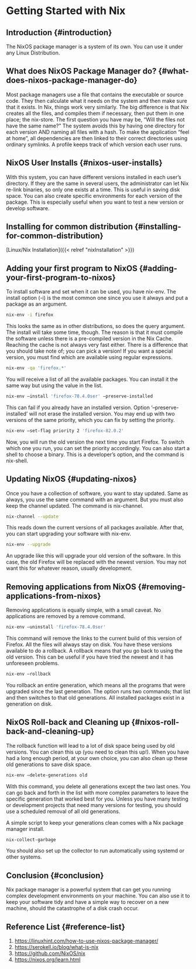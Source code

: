 # Getting Started with Nix


## Introduction {#introduction}

The NixOS package manager is a system of its own. You can use it under any Linux Distribution.


## What does NixOS Package Manager do? {#what-does-nixos-package-manager-do}

Most package managers use a file that contains the executable or source code. They then calculate what it needs on the system and then make sure that it exists. In Nix, things work very similarly. The big difference is that Nix creates all the files, and compiles them if necessary, then put them in one place; the nix-store. The first question you have may be, “Will the files not have the same name?” The system avoids this by having one directory for each version AND naming all files with a hash. To make the application “feel at home”, all dependencies are then linked to their correct directories using ordinary symlinks. A profile keeps track of which version each user runs.


## NixOS User Installs {#nixos-user-installs}

With this system, you can have different versions installed in each user’s directory. If they are the same in several users, the administrator can let Nix re-link binaries, so only one exists at a time. This is useful in saving disk space. You can also create specific environments for each version of the package. This is especially useful when you want to test a new version or develop software.


## Installing for common distribution {#installing-for-common-distribution}

[Linux/Nix Installation]({{< relref "nixInstallation" >}})


## Adding your first program to NixOS {#adding-your-first-program-to-nixos}

To install software and set when it can be used, you have nix-env. The install option (-i) is the most common one since you use it always and put a package as an argument.

```bash
nix-env -i firefox
```

This looks the same as in other distributions, so does the query argument. The install will take some time, though. The reason is that it must compile the software unless there is a pre-compiled version in the Nix Cache. Reaching the cache is not always very fast either. There is a difference that you should take note of; you can pick a version! If you want a special version, you must find which are available using regular expressions.

```bash
nix-env -qa 'firefox.*'
```

You will receive a list of all the available packages. You can install it the same way but using the value in the list.

```bash
nix-env –install 'firefox-78.4.0ser' –preserve-installed
```

This can fail if you already have an installed version. Option ‘–preserve-installed’ will not erase the installed version. You may end up with two versions of the same priority, which you can fix by setting the priority.

```bash
nix-env –set-flag priority 2 'firefox-82.0.2'
```

Now, you will run the old version the next time you start Firefox. To switch which one you run, you can set the priority accordingly. You can also start a shell to choose a binary. This is a developer’s option, and the command is nix-shell.


## Updating NixOS {#updating-nixos}

Once you have a collection of software, you want to stay updated. Same as always, you use the same command with an argument. But you must also keep the channel updated. The command is nix-channel.

```bash
nix-channel --update
```

This reads down the current versions of all packages available. After that, you can start upgrading your software with nix-env.

```bash
nix-env --upgrade
```

An upgrade like this will upgrade your old version of the software. In this case, the old Firefox will be replaced with the newest version. You may not want this for whatever reason, usually development.


## Removing applications from NixOS {#removing-applications-from-nixos}

Removing applications is equally simple, with a small caveat. No applications are removed by a remove command.

```bash
nix-env –uninstall 'firefox-78.4.0ser'
```

This command will remove the links to the current build of this version of Firefox. All the files will always stay on disk. You have these versions available to do a rollback. A rollback means that you go back to using the old version. This can be useful if you have tried the newest and it has unforeseen problems.

```bash
nix-env –rollback
```

You rollback an entire generation, which means all the programs that were upgraded since the last generation. The option runs two commands; that list and then switches to that old generations. All installed packages exist in a generation on disk.


## NixOS Roll-back and Cleaning up {#nixos-roll-back-and-cleaning-up}

The rollback function will lead to a lot of disk space being used by old versions. You can clean this up (you need to clean this up!). When you have had a long enough period, at your own choice, you can also clean up these old generations to save disk space.

```bash
nix-env –delete-generations old
```

With this command, you delete all generations except the two last ones. You can go back and forth in the list with more complex parameters to leave the specific generation that worked best for you. Unless you have many testing or development projects that need many versions for testing, you should use a scheduled removal of all old generations.

A simple script to keep your generations clean comes with a Nix package manager install.

```bash
nix-collect-garbage
```

You should also set up the collector to run automatically using systemd or other systems.


## Conclusion {#conclusion}

Nix package manager is a powerful system that can get you running complex development environments on your machine. You can also use it to keep your software tidy and have a simple way to recover on a new machine, should the catastrophe of a disk crash occur.


## Reference List {#reference-list}

1.  <https://linuxhint.com/how-to-use-nixos-package-manager/>
2.  <https://serokell.io/blog/what-is-nix>
3.  <https://github.com/NixOS/nix>
4.  <https://nixos.org/learn.html>

